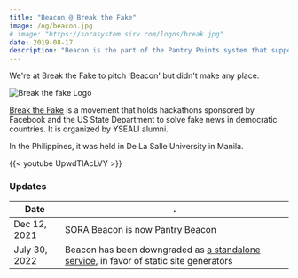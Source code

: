 ```yaml
---
title: "Beacon @ Break the Fake"
image: /og/beacon.jpg
# image: "https://sorasystem.sirv.com/logos/break.jpg"
date: 2019-08-17
description: "Beacon is the part of the Pantry Points system that supports local news creators"
---
```



We're at Break the Fake to pitch 'Beacon' but didn't make any place. 

![Break the fake Logo](https://sorasystem.sirv.com/logos/break.jpg)

[Break the Fake](http://breakthefakemovement.com) is a movement that holds hackathons sponsored by Facebook and the US State Department to solve fake news in democratic countries. It is organized by YSEALI alumni. 

In the Philippines, it was held in De La Salle University in Manila. 


{{< youtube UpwdTIAcLVY >}}




### Updates

Date | .
--- | ---
Dec 12, 2021 | SORA Beacon is now Pantry Beacon
July 30, 2022 | Beacon has been downgraded as [a standalone service](/build), in favor of static site generators

